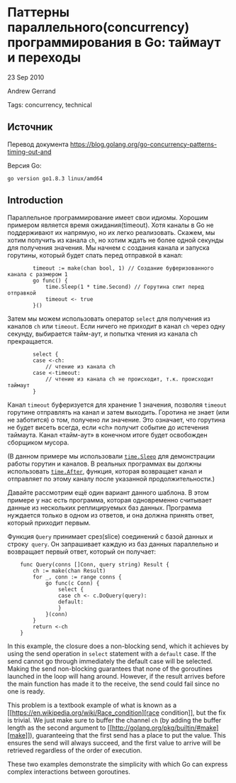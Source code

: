 # Паттерны параллельного(concurrency) программирования в Go: таймаут и переходы
23 Sep 2010

Andrew Gerrand

Tags: concurrency, technical

## Источник

Перевод документа https://blog.golang.org/go-concurrency-patterns-timing-out-and

Версия Go:
```
go version go1.8.3 linux/amd64
```

## Introduction

Параллельное программирование имеет свои идиомы. Хорошим примером является время ожидания(timeout). Хотя каналы в Go не поддерживают их напрямую, но их легко реализовать. Скажем, мы хотим получить из канала `ch`, но хотим ждать не более одной секунды для получения значения. Мы начнем с создания канала и запуска горутины, который будет спать перед отправкой в канал:

```golang
	    timeout := make(chan bool, 1) // Создание буферизованного канала с размером 1
	    go func() {
	        time.Sleep(1 * time.Second) // Горутина спит перед отправкой
	        timeout <- true
	    }()
```

Затем мы можем использовать оператор `select` для получения из каналов `ch` или `timeout`. Если ничего не приходит в канал `ch` через одну секунду, выбирается тайм-аут, и попытка чтения из канала ch прекращается.

```golang
	    select {
	    case <-ch:
			// чтение из канала ch
	    case <-timeout:
			// чтение из канала ch не происходит, т.к. происходит таймаут
	    }
```
Канал `timeout` буферизуется для хранение 1 значения, позволяя `timeout` горутине отправлять на канал и затем выходить. Горотина не знает (или не заботится) о том, получено ли значение. Это означает, что горутина не будет висеть всегда, если «ch» получит событие до истечения таймаута. Канал «тайм-аут» в конечном итоге будет освобожден сборщиком мусора.

(В данном примере мы использовали [`time.Sleep`](http://golang.org/pkg/time/#Sleep) для демонстрации работы горутин и каналов. В реальных программах вы должны использовать [`time.After`](http://golang.org/pkg/time/#After), функция, которая возвращает канал и отправляет по этому каналу после указанной продолжительности.)

Давайте рассмотрим ещё один вариант данного шаблона. В этом примере у нас есть программа, которая одновременно считывает данные из нескольких реплицируемых баз данных. Программа нуждается только в одном из ответов, и она должна принять ответ, который приходит первым.

Функция `Query` принимает срез(slice) соединений с базой данных и строку` query`. Он запрашивает каждую из баз данных параллельно и возвращает первый ответ, который он получает:
```golang
	func Query(conns []Conn, query string) Result {
	    ch := make(chan Result)
	    for _, conn := range conns {
	        go func(c Conn) {
	            select {
	            case ch <- c.DoQuery(query):
	            default:
	            }
	        }(conn)
	    }
	    return <-ch
	}
```
In this example, the closure does a non-blocking send, which it achieves by using the send operation in `select` statement with a `default` case. If the send cannot go through immediately the default case will be selected. Making the send non-blocking guarantees that none of the goroutines launched in the loop will hang around. However, if the result arrives before the main function has made it to the receive, the send could fail since no one is ready.

This problem is a textbook example of what is known as a [[https://en.wikipedia.org/wiki/Race_condition][race condition]], but the fix is trivial. We just make sure to buffer the channel `ch` (by adding the buffer length as the second argument to [[http://golang.org/pkg/builtin/#make][make]]), guaranteeing that the first send has a place to put the value. This ensures the send will always succeed, and the first value to arrive will be retrieved regardless of the order of execution.

These two examples demonstrate the simplicity with which Go can express complex interactions between goroutines.
